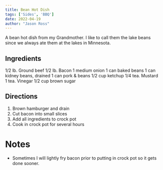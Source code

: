 ```yaml
---
title: Bean Hot Dish
tags: ['Sides', 'BBQ']
date: 2022-04-19
author: "Jason Ross"
---
```


A bean hot dish from my Grandmother. I like to call them the lake beans since we always ate them at the lakes in Minnesota.

## Ingredients

1/2 lb. Ground beef
1/2 lb. Bacon
1 medium onion
1 can baked beans
1 can kidney beans, drained
1 can pork & beans
1/2 cup ketchup
1/4 tea. Mustard
1 tea. Vinegar
1/2 cup brown sugar

## Directions

1. Brown hamburger and drain
2. Cut bacon into small slices
3. Add all ingredients to crock pot
3. Cook in crock pot for several hours

# Notes

- Sometimes I will lightly fry bacon prior to putting in crock pot so it gets done sooner.